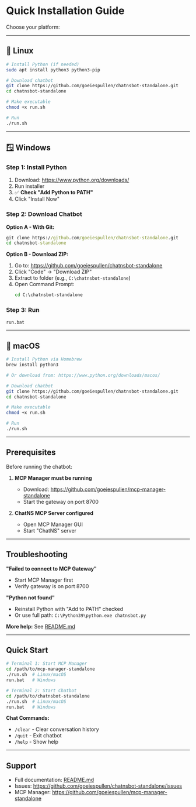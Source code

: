 # Quick Installation Guide

Choose your platform:

---

## 🐧 Linux

```bash
# Install Python (if needed)
sudo apt install python3 python3-pip

# Download chatbot
git clone https://github.com/goeiespullen/chatnsbot-standalone.git
cd chatnsbot-standalone

# Make executable
chmod +x run.sh

# Run
./run.sh
```

---

## 🪟 Windows

### Step 1: Install Python

1. Download: https://www.python.org/downloads/
2. Run installer
3. ✅ **Check "Add Python to PATH"**
4. Click "Install Now"

### Step 2: Download Chatbot

**Option A - With Git:**
```cmd
git clone https://github.com/goeiespullen/chatnsbot-standalone.git
cd chatnsbot-standalone
```

**Option B - Download ZIP:**
1. Go to: https://github.com/goeiespullen/chatnsbot-standalone
2. Click "Code" → "Download ZIP"
3. Extract to folder (e.g., `C:\chatnsbot-standalone`)
4. Open Command Prompt:
   ```cmd
   cd C:\chatnsbot-standalone
   ```

### Step 3: Run

```cmd
run.bat
```

---

## 🍎 macOS

```bash
# Install Python via Homebrew
brew install python3

# Or download from: https://www.python.org/downloads/macos/

# Download chatbot
git clone https://github.com/goeiespullen/chatnsbot-standalone.git
cd chatnsbot-standalone

# Make executable
chmod +x run.sh

# Run
./run.sh
```

---

## Prerequisites

Before running the chatbot:

1. **MCP Manager must be running**
   - Download: https://github.com/goeiespullen/mcp-manager-standalone
   - Start the gateway on port 8700

2. **ChatNS MCP Server configured**
   - Open MCP Manager GUI
   - Start "ChatNS" server

---

## Troubleshooting

**"Failed to connect to MCP Gateway"**
- Start MCP Manager first
- Verify gateway is on port 8700

**"Python not found"**
- Reinstall Python with "Add to PATH" checked
- Or use full path: `C:\Python39\python.exe chatnsbot.py`

**More help:** See [README.md](README.md)

---

## Quick Start

```bash
# Terminal 1: Start MCP Manager
cd /path/to/mcp-manager-standalone
./run.sh  # Linux/macOS
run.bat   # Windows

# Terminal 2: Start Chatbot
cd /path/to/chatnsbot-standalone
./run.sh  # Linux/macOS
run.bat   # Windows
```

**Chat Commands:**
- `/clear` - Clear conversation history
- `/quit` - Exit chatbot
- `/help` - Show help

---

## Support

- Full documentation: [README.md](README.md)
- Issues: https://github.com/goeiespullen/chatnsbot-standalone/issues
- MCP Manager: https://github.com/goeiespullen/mcp-manager-standalone
